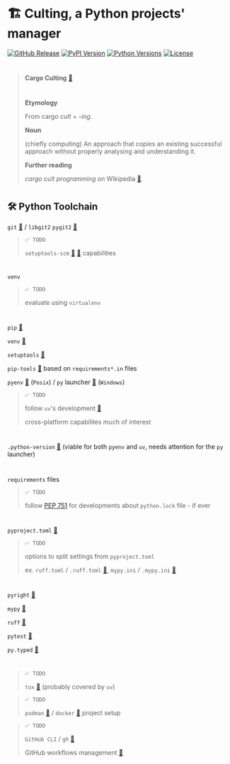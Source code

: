 # 🏗️ Culting, a Python projects' manager
[github_release]: https://img.shields.io/github/release/the-citto/culting.svg?logo=github&logoColor=white&color=orange
[pypi_version]: https://img.shields.io/pypi/v/culting.svg?logo=python&logoColor=white
[python_versions]: https://img.shields.io/pypi/pyversions/culting.svg?logo=python&logoColor=white
[github_license]: https://img.shields.io/github/license/the-citto/culting.svg?logo=github&logoColor=white
<!-- [github_action_tests]: https://github.com/the-citto/culting/actions/workflows/tests.yml/badge.svg -->

[![GitHub Release][github_release]](https://github.com/the-citto/culting/releases/)
[![PyPI Version][pypi_version]](https://pypi.org/project/culting/)
[![Python Versions][python_versions]](https://pypi.org/project/culting/)
[![License][github_license]](https://github.com/the-citto/culting/blob/master/LICENSE)
<br>
<!-- [![Tests][github_action_tests]](https://github.com/the-citto/culting/actions/workflows/tests.yml) -->

<!-- [![image](https://img.shields.io/pypi/v/culting.svg)](https://pypi.python.org/pypi/culting) -->
<!-- [![image](https://img.shields.io/pypi/l/culting.svg)](https://pypi.python.org/pypi/culting) -->
<!-- [![image](https://img.shields.io/pypi/pyversions/culting.svg)](https://pypi.python.org/pypi/culting) -->

> #
> **Cargo Culting** [🔗](https://en.wiktionary.org/wiki/cargo_culting)
> #
> **Etymology**
> 
> From cargo _cult_ +‎ _-ing_.
> 
> **Noun**
> 
> (chiefly computing) An approach that copies an existing successful approach
> without properly analysing and understanding it.
>
> **Further reading**
>
> _cargo cult programming_ on Wikipedia [🔗](https://en.wikipedia.org/wiki/cargo_cult_programming).
> #

## 🛠️ Python Toolchain

`git` [🔗](https://git-scm.com/) / `libgit2` `pygit2` [🔗](https://github.com/libgit2/pygit2)

> `✅ TODO`
>
> `setuptools-scm` [🔗](https://setuptools.pypa.io/en/latest/userguide/pyproject_config.html#dynamic-metadata)
[🔗](https://github.com/pypa/setuptools-scm) capabilities

#
`venv`

> `✅ TODO`
>
> evaluate using `virtualenv`

#

`pip` [🔗](https://pip.pypa.io/)

`venv` [🔗](https://docs.python.org/3/library/venv.html)

`setuptools` [🔗](https://setuptools.pypa.io/en/latest/)

`pip-tools` [🔗](https://pip-tools.readthedocs.io/) based on `requirements*.in` files

`pyenv` [🔗](https://github.com/pyenv/pyenv) (`Posix`) / 
`py` launcher [🔗](https://docs.python.org/3/using/windows.html#launcher) (`Windows`)

> `✅ TODO` 
>
> follow `uv`'s development [🔗](https://docs.astral.sh/uv/)
>
> cross-platform capabilites much of interest

#

`.python-version` [🔗](https://github.com/pyenv/pyenv?tab=readme-ov-file#understanding-python-version-selection)
(viable for both `pyenv` and `uv`, needs attention for the `py` launcher)

#

`requirements` files 

> `✅ TODO` 
>
> follow [PEP 751](https://peps.python.org/pep-0751/) for developments about `python.lock` file - if ever

#

`pyproject.toml` [🔗](https://packaging.python.org/en/latest/guides/writing-pyproject-toml/)

> `✅ TODO`
>
>options to split settings from `pyproject.toml`
>
> ex.
> `ruff.toml` / `.ruff.toml` [🔗](https://docs.astral.sh/ruff/configuration/), 
> `mypy.ini` / `.mypy.ini` [🔗](https://mypy.readthedocs.io/en/stable/config_file.html)

#

`pyright` [🔗](https://microsoft.github.io/pyright/)

`mypy` [🔗](https://mypy.readthedocs.io/)

`ruff` [🔗](https://docs.astral.sh/ruff/)

`pytest` [🔗](https://docs.pytest.org/en/stable/)

`py.typed` [🔗](https://peps.python.org/pep-0561/#packaging-type-information)

#

>`✅ TODO`
>
> `tox` [🔗](https://tox.wiki/) (probably covered by `uv`)

>`✅ TODO`
>
> `podman` [🔗](https://podman.io/) / `docker` [🔗](https://www.docker.com/) project setup

>`✅ TODO`
>
> `GitHub CLI` / `gh` [🔗](https://cli.github.com/manual/)
>
> GitHub workflows management [🔗](https://docs.github.com/en/actions/writing-workflows)









